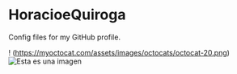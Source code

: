 # HoracioeQuiroga
Config files for my GitHub profile.

! (https://myoctocat.com/assets/images/octocats/octocat-20.png)
![Esta es una imagen](https://myoctocat.com/assets/images/base-octocat.svg)
